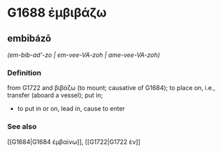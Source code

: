 # G1688 ἐμβιβάζω

## embibázō

_(em-bib-ad'-zo | em-vee-VA-zoh | ame-vee-VA-zoh)_

### Definition

from G1722 and βιβάζω (to mount; causative of G1684); to place on, i.e., transfer (aboard a vessel); put in; 

- to put in or on, lead in, cause to enter

### See also

[[G1684|G1684 ἐμβαίνω]], [[G1722|G1722 ἐν]]
